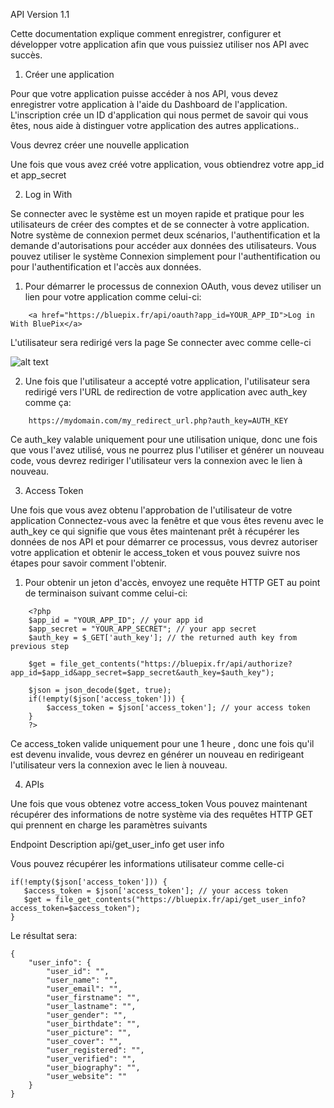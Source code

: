 API Version 1.1

Cette documentation explique comment enregistrer, configurer et développer votre application afin que vous puissiez utiliser nos API avec succès.


1. Créer une application

Pour que votre application puisse accéder à nos API, vous devez enregistrer votre application à l'aide du Dashboard de l'application. L'inscription crée un ID d'application qui nous permet de savoir qui vous êtes, nous aide à distinguer votre application des autres applications..

   Vous devrez créer une nouvelle application 

   Une fois que vous avez créé votre application, vous obtiendrez votre app_id et app_secret

2. Log in With

Se connecter avec le système est un moyen rapide et pratique pour les utilisateurs de créer des comptes et de se connecter à votre application. Notre système de connexion permet deux scénarios, l'authentification et la demande d'autorisations pour accéder aux données des utilisateurs. Vous pouvez utiliser le système Connexion simplement pour l'authentification ou pour l'authentification et l'accès aux données.

   1. Pour démarrer le processus de connexion OAuth, vous devez utiliser un lien pour votre application comme celui-ci:
```
    <a href="https://bluepix.fr/api/oauth?app_id=YOUR_APP_ID">Log in With BluePix</a>
```

   
   L'utilisateur sera redirigé vers la page Se connecter avec comme celle-ci
    
   ![alt text](https://bluepix.fr/content/themes/bluepix3.6/images/screenshots/login_with.png)
    
    
   2. Une fois que l'utilisateur a accepté votre application, l'utilisateur sera redirigé vers l'URL de redirection de votre application avec auth_key comme ça:
    
```
    https://mydomain.com/my_redirect_url.php?auth_key=AUTH_KEY
```

   Ce auth_key valable uniquement pour une utilisation unique, donc une fois que vous l'avez utilisé, vous ne pourrez plus l'utiliser et générer un nouveau code, vous devrez rediriger l'utilisateur vers la connexion avec le lien à nouveau.

3. Access Token

Une fois que vous avez obtenu l'approbation de l'utilisateur de votre application Connectez-vous avec la fenêtre et que vous êtes revenu avec le auth_key ce qui signifie que vous êtes maintenant prêt à récupérer les données de nos API et pour démarrer ce processus, vous devrez autoriser votre application et obtenir le access_token et vous pouvez suivre nos étapes pour savoir comment l'obtenir.

   1. Pour obtenir un jeton d'accès, envoyez une requête HTTP GET au point de terminaison suivant comme celui-ci:
```
    <?php
    $app_id = "YOUR_APP_ID"; // your app id
    $app_secret = "YOUR_APP_SECRET"; // your app secret
    $auth_key = $_GET['auth_key']; // the returned auth key from previous step

    $get = file_get_contents("https://bluepix.fr/api/authorize?app_id=$app_id&app_secret=$app_secret&auth_key=$auth_key");

    $json = json_decode($get, true);
    if(!empty($json['access_token'])) {
        $access_token = $json['access_token']; // your access token
    }
    ?>
```
   Ce access_token valide uniquement pour une 1 heure , donc une fois qu'il est devenu invalide, vous devrez en générer un nouveau en redirigeant l'utilisateur vers la connexion avec le lien à nouveau.

4. APIs

Une fois que vous obtenez votre access_token Vous pouvez maintenant récupérer des informations de notre système via des requêtes HTTP GET qui prennent en charge les paramètres suivants

Endpoint 	                     Description
api/get_user_info 	           get user info



Vous pouvez récupérer les informations utilisateur comme celle-ci
```
if(!empty($json['access_token'])) {
   $access_token = $json['access_token']; // your access token
   $get = file_get_contents("https://bluepix.fr/api/get_user_info?access_token=$access_token");
}
```
Le résultat sera:
```
{
    "user_info": {
        "user_id": "",
        "user_name": "",
        "user_email": "",
        "user_firstname": "",
        "user_lastname": "",
        "user_gender": "",
        "user_birthdate": "",
        "user_picture": "",
        "user_cover": "",
        "user_registered": "",
        "user_verified": "",
        "user_biography": "",
        "user_website": ""
    }
}
```
